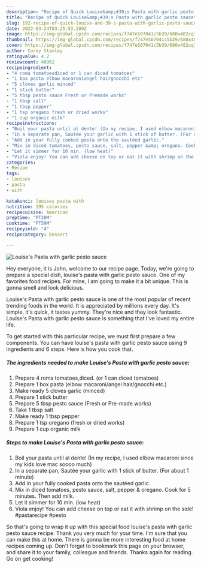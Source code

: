 ```yaml
---
description: "Recipe of Quick Louise&amp;#39;s Pasta with garlic pesto sauce"
title: "Recipe of Quick Louise&amp;#39;s Pasta with garlic pesto sauce"
slug: 192-recipe-of-quick-louise-and-39-s-pasta-with-garlic-pesto-sauce
date: 2022-03-24T03:25:53.209Z
image: https://img-global.cpcdn.com/recipes/f747e507041c5b39/680x482cq70/louises-pasta-with-garlic-pesto-sauce-recipe-main-photo.jpg
thumbnail: https://img-global.cpcdn.com/recipes/f747e507041c5b39/680x482cq70/louises-pasta-with-garlic-pesto-sauce-recipe-main-photo.jpg
cover: https://img-global.cpcdn.com/recipes/f747e507041c5b39/680x482cq70/louises-pasta-with-garlic-pesto-sauce-recipe-main-photo.jpg
author: Corey Stanley
ratingvalue: 4.2
reviewcount: 48962
recipeingredient:
- "4 roma tomatoesdiced or 1 can diced tomatoes"
- "1 box pasta elbow macaroniangel hairgnocchi etc"
- "5 cloves garlic minced"
- "1 stick butter"
- "5 tbsp pesto sauce Fresh or Premade works"
- "1 tbsp salt"
- "1 tbsp pepper"
- "1 tsp oregano fresh or dried works"
- "1 cup organic milk"
recipeinstructions:
- "Boil your pasta until al dente! (In my recipe, I used elbow macaroni since my kids love mac soooo much)"
- "In a separate pan, Sautée your garlic with 1 stick of butter. (For about 1 minute)"
- "Add in your fully cooked pasta onto the sautéed garlic."
- "Mix in diced tomatoes, pesto sauce, salt, pepper &amp; oregano. Cook for 5 minutes. Then add milk."
- "Let it simmer for 10 min. (low heat)"
- "Viola enjoy! You can add cheese on top or eat it with shrimp on the side! #pastarecipe #pesto"
categories:
- Recipe
tags:
- louises
- pasta
- with

katakunci: louises pasta with 
nutrition: 195 calories
recipecuisine: American
preptime: "PT20M"
cooktime: "PT59M"
recipeyield: "4"
recipecategory: Dessert

---
```



![Louise&#39;s Pasta with garlic pesto sauce](https://img-global.cpcdn.com/recipes/f747e507041c5b39/680x482cq70/louises-pasta-with-garlic-pesto-sauce-recipe-main-photo.jpg)

Hey everyone, it is John, welcome to our recipe page. Today, we're going to prepare a special dish, louise&#39;s pasta with garlic pesto sauce. One of my favorites food recipes. For mine, I am going to make it a bit unique. This is gonna smell and look delicious.



Louise&#39;s Pasta with garlic pesto sauce is one of the most popular of recent trending foods in the world. It is appreciated by millions every day. It's simple, it's quick, it tastes yummy. They're nice and they look fantastic. Louise&#39;s Pasta with garlic pesto sauce is something that I've loved my entire life.


To get started with this particular recipe, we must first prepare a few components. You can have louise&#39;s pasta with garlic pesto sauce using 9 ingredients and 6 steps. Here is how you cook that.

<!--inarticleads1-->

##### The ingredients needed to make Louise&#39;s Pasta with garlic pesto sauce:

1. Prepare 4 roma tomatoes,diced. (or 1 can diced tomatoes)
1. Prepare 1 box pasta (elbow macaroni/angel hair/gnocchi etc.)
1. Make ready 5 cloves garlic (minced)
1. Prepare 1 stick butter
1. Prepare 5 tbsp pesto sauce (Fresh or Pre-made works)
1. Take 1 tbsp salt
1. Make ready 1 tbsp pepper
1. Prepare 1 tsp oregano (fresh or dried works)
1. Prepare 1 cup organic milk




<!--inarticleads2-->

##### Steps to make Louise&#39;s Pasta with garlic pesto sauce:

1. Boil your pasta until al dente! (In my recipe, I used elbow macaroni since my kids love mac soooo much)
1. In a separate pan, Sautée your garlic with 1 stick of butter. (For about 1 minute)
1. Add in your fully cooked pasta onto the sautéed garlic.
1. Mix in diced tomatoes, pesto sauce, salt, pepper &amp; oregano. Cook for 5 minutes. Then add milk.
1. Let it simmer for 10 min. (low heat)
1. Viola enjoy! You can add cheese on top or eat it with shrimp on the side! #pastarecipe #pesto




So that's going to wrap it up with this special food louise&#39;s pasta with garlic pesto sauce recipe. Thank you very much for your time. I'm sure that you can make this at home. There is gonna be more interesting food at home recipes coming up. Don't forget to bookmark this page on your browser, and share it to your family, colleague and friends. Thanks again for reading. Go on get cooking!
